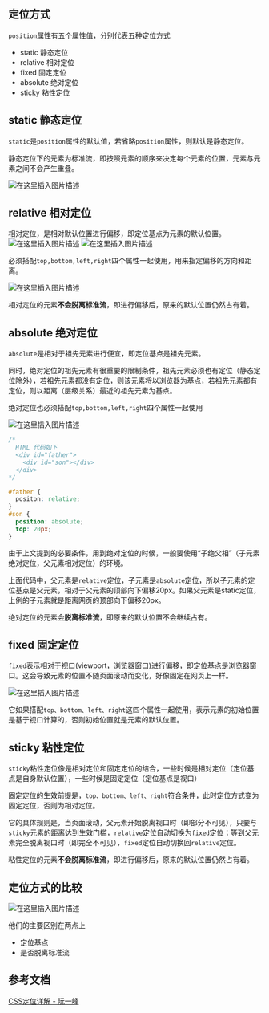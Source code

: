 ## 定位方式
`position`属性有五个属性值，分别代表五种定位方式
- static 静态定位
- relative 相对定位
- fixed 固定定位
- absolute 绝对定位
- sticky 粘性定位

## static 静态定位
`static`是`position`属性的默认值，若省略`position`属性，则默认是静态定位。

静态定位下的元素为标准流，即按照元素的顺序来决定每个元素的位置，元素与元素之间不会产生重叠。

![在这里插入图片描述](https://img-blog.csdnimg.cn/612fe811972d43099183c6a356abbd28.png)

## relative 相对定位
相对定位，是相对默认位置进行偏移，即定位基点为元素的默认位置。
![在这里插入图片描述](https://img-blog.csdnimg.cn/a5af74c7eb0a4edda4105cae552f225c.png)
![在这里插入图片描述](https://img-blog.csdnimg.cn/4549a3bcdabf4c6a89bef526006f48ed.png)


必须搭配`top,bottom,left,right`四个属性一起使用，用来指定偏移的方向和距离。

![在这里插入图片描述](https://img-blog.csdnimg.cn/2c591e49c4d14af2b0ed281fa806f052.png)

相对定位的元素**不会脱离标准流**，即进行偏移后，原来的默认位置仍然占有着。

## absolute 绝对定位
`absolute`是相对于祖先元素进行便宜，即定位基点是祖先元素。

同时，绝对定位的祖先元素有很重要的限制条件，祖先元素必须也有定位（静态定位除外），若祖先元素都没有定位，则该元素将以浏览器为基点，若祖先元素都有定位，则以距离（层级关系）最近的祖先元素为基点。

绝对定位也必须搭配`top,bottom,left,right`四个属性一起使用

![在这里插入图片描述](https://img-blog.csdnimg.cn/610385e04df749449087ba6b762d72f7.png)

```css
/*
  HTML 代码如下
  <div id="father">
    <div id="son"></div>
  </div>
*/

#father {
  positon: relative;
}
#son {
  position: absolute;
  top: 20px;
}
```
由于上文提到的必要条件，用到绝对定位的时候，一般要使用“子绝父相”（子元素绝对定位，父元素相对定位）的环境。

上面代码中，父元素是`relative`定位，子元素是`absolute`定位，所以子元素的定位基点是父元素，相对于父元素的顶部向下偏移20px。如果父元素是static定位，上例的子元素就是距离网页的顶部向下偏移20px。

绝对定位的元素会**脱离标准流**，即原来的默认位置不会继续占有。

## fixed 固定定位
`fixed`表示相对于视口(viewport，浏览器窗口)进行偏移，即定位基点是浏览器窗口。这会导致元素的位置不随页面滚动而变化，好像固定在网页上一样。

![在这里插入图片描述](https://img-blog.csdnimg.cn/916d7e455e454262b2ea0d0d49df5fb2.png)

它如果搭配`top、bottom、left、right`这四个属性一起使用，表示元素的初始位置是基于视口计算的，否则初始位置就是元素的默认位置。


## sticky 粘性定位
`sticky`粘性定位像是相对定位和固定定位的结合，一些时候是相对定位（定位基点是自身默认位置），一些时候是固定定位（定位基点是视口）

固定定位的生效前提是，`top、bottom、left、right`符合条件，此时定位方式变为固定定位，否则为相对定位。

它的具体规则是，当页面滚动，父元素开始脱离视口时（即部分不可见），只要与`sticky`元素的距离达到生效门槛，`relative`定位自动切换为`fixed`定位；等到父元素完全脱离视口时（即完全不可见），`fixed`定位自动切换回`relative`定位。

粘性定位的元素**不会脱离标准流**，即进行偏移后，原来的默认位置仍然占有着。

## 定位方式的比较
![在这里插入图片描述](https://img-blog.csdnimg.cn/202b7bc380d843fd8d4058898ecfd5ae.png)



他们的主要区别在两点上

- 定位基点
- 是否脱离标准流

## 参考文档
[CSS定位详解 - 阮一峰](https://www.ruanyifeng.com/blog/2019/11/css-position.html)